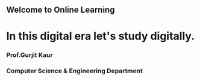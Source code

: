 ## Welcome to Online Learning


# In this digital era let's study digitally.


### Prof.Gurjit Kaur
### Computer Science & Engineering Department
